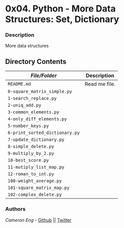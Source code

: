# 0x04. Python - More Data Structures: Set, Dictionary
### Description
More data structures

## Directory Contents

|   ***File/Folder***    |  **Description**                       |
|---------------|---------------------------------------|
| `README.md` |  Read me file. |
| `0-square_matrix_simple.py` |  |
| `1-search_replace.py` |  |
| `2-uniq_add.py` |  |
| `3-common_elements.py` |  |
| `4-only_diff_elements.py` |  |
| `5-number_keys.py` |  |
| `6-print_sorted_dictionary.py` |  |
| `7-update_dictionary.py` |  |
| `8-simple_delete.py` |  |
| `9-multiply_by_2.py` |  |
| `10-best_score.py` |  |
| `11-mutiply_list_map.py` |  |
| `12-roman_to_int.py` |  |
| `100-weight_average.py` |  |
| `101-square_matrix_map.py` |  |
| `102-complex_delete.py` |  |

### Authors
*Cameron Eng* - [Github](https://github.com/c_eng/) || [Twitter](https://twitter.com/c33Eng)
